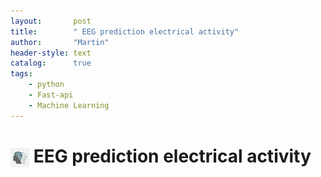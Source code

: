 ```yaml
---
layout:       post
title:        " EEG prediction electrical activity"
author:       "Martin"
header-style: text
catalog:      true
tags:
    - python
    - Fast-api
    - Machine Learning
---
```


<h1><img src="/img/ali1.png" alt="icon" width="30" style="vertical-align:middle;"> EEG prediction electrical activity</h1>
